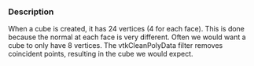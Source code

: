 ### Description

When a cube is created, it has 24 vertices (4 for each face). This is done because the normal at each face is very different. Often we would want a cube to only have 8 vertices. The vtkCleanPolyData filter removes coincident points, resulting in the cube we would expect.

